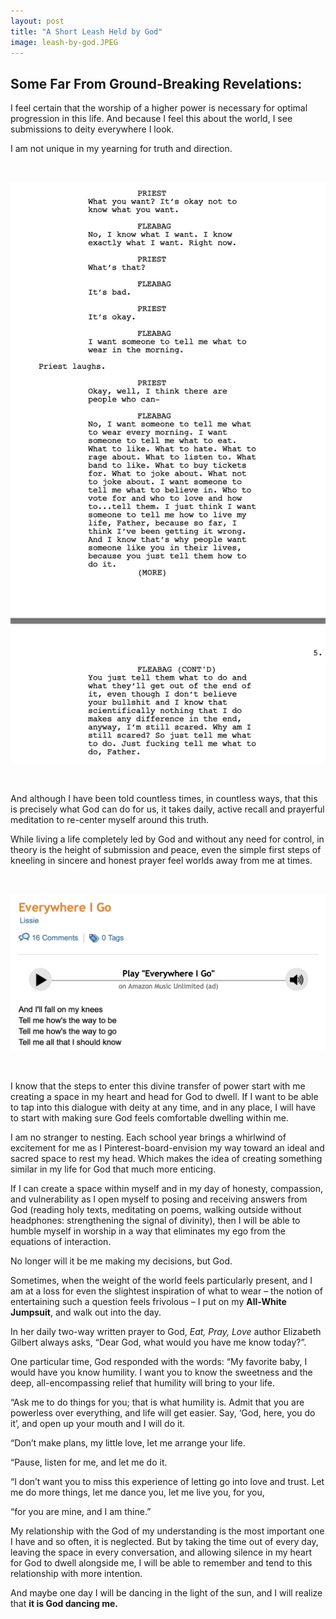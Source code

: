 ```yaml
---
layout: post
title: "A Short Leash Held by God"
image: leash-by-god.JPEG
---
```

## Some Far From Ground-Breaking Revelations:

I feel certain that the worship of a higher power is necessary for optimal progression in this life. And because I feel this about the world, I see submissions to deity everywhere I look.

I am not unique in my yearning for truth and direction. 

<br/>

![Flea Bag wants God](https://raw.githubusercontent.com/sophieggee/fkagrace/gh-pages/assets/img/july/fleabag.png "Flea Bag wants God")

<br/>

And although I have been told countless times, in countless ways, that this is precisely what God can do for us, it takes daily, active recall and prayerful meditation to re-center myself around this truth. 

While living a life completely led by God and without any need for control, in theory is the height of submission and peace, even the simple first steps of kneeling in sincere and honest prayer feel worlds away from me at times. 

<br/>

![Lissie wants God](https://raw.githubusercontent.com/sophieggee/fkagrace/gh-pages/assets/img/july/lissie.png "Lissie wants God")

<br/>

I know that the steps to enter this divine transfer of power start with me creating a space in my heart and head for God to dwell. If I want to be able to tap into this dialogue with deity at any time, and in any place, I will have to start with making sure God feels comfortable dwelling within me.

I am no stranger to nesting. Each school year brings a whirlwind of excitement for me as I Pinterest-board-envision my way toward an ideal and sacred space to rest my head. Which makes the idea of creating something similar in my life for God that much more enticing. 

If I can create a space within myself and in my day of honesty, compassion, and vulnerability as I open myself to posing and receiving answers from God (reading holy texts, meditating on poems, walking outside without headphones: strengthening the signal of divinity), then I will be able to humble myself in worship in a way that eliminates my ego from the equations of interaction. 

No longer will it be me making my decisions, but God.

Sometimes, when the weight of the world feels particularly present, and I am at a loss for even the slightest inspiration of what to wear – the notion of entertaining such a question feels frivolous – I put on my **All-White Jumpsuit**, and walk out into the day. 

In her daily two-way written prayer to God, _Eat, Pray, Love_ author Elizabeth Gilbert always asks, “Dear God, what would you have me know today?”.

One particular time, God responded with the words: “My favorite baby, I would have you know humility. I want you to know the sweetness and the deep, all-encompassing relief that humility will bring to your life. 

“Ask me to do things for you; that is what humility is. Admit that you are powerless over everything, and life will get easier. Say, ‘God, here, you do it’, and open up your mouth and I will do it. 

“Don’t make plans, my little love, let me arrange your life. 

“Pause, listen for me, and let me do it. 

“I don’t want you to miss this experience of letting go into love and trust. Let me do more things, let me dance you, let me live you, for you, 

“for you are mine, and I am thine.”

My relationship with the God of my understanding is the most important one I have and so often, it is neglected. But by taking the time out of every day, leaving the space in every conversation, and allowing silence in my heart for God to dwell alongside me, I will be able to remember and tend to this relationship with more intention. 

And maybe one day I will be dancing in the light of the sun, and I will realize that **it is God dancing me.**

